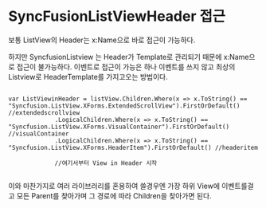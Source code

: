 # SyncFusionListViewHeader 접근

보통 ListView의 Header는 x:Name으로 바로 접근이 가능하다.

하지만 SyncfusionListview 는 Header가 Template로 관리되기 때문에 x:Name으로 접근이 불가능하다.
이벤트로 접근이 가능은 하나 이벤트를 쓰지 않고 최상의 Listview로 HeaderTemplate를 가지고오는 방법이다.

```

var ListViewinHeader = listView.Children.Where(x => x.ToString() == "Syncfusion.ListView.XForms.ExtendedScrollView").FirstOrDefault() //extendedscrollview
             .LogicalChildren.Where(x => x.ToString() == "Syncfusion.ListView.XForms.VisualContainer").FirstOrDefault() //visualContainer
             .LogicalChildren.Where(x => x.ToString() == "Syncfusion.ListView.XForms.HeaderItem").FirstOrDefault() //headeritem
             
             //여기서부터 View in Header 시작
             
```

이와 마찬가지로 여러 라이브러리를 혼용하여 쓸경우엔 가장 하위 View에 이벤트를걸고 모든 Parent를 찾아가며 그 경로에 따라 Children을 찾아가면 된다.

